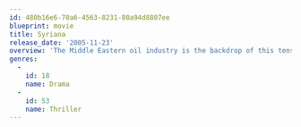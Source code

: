```yaml
---
id: 480b16e6-70a6-4563-8231-80a94d8807ee
blueprint: movie
title: Syriana
release_date: '2005-11-23'
overview: 'The Middle Eastern oil industry is the backdrop of this tense drama, which weaves together numerous story lines. Bennett Holiday is an American lawyer in charge of facilitating a dubious merger of oil companies, while Bryan Woodman, a Switzerland-based energy analyst, experiences both personal tragedy and opportunity during a visit with Arabian royalty. Meanwhile, veteran CIA agent Bob Barnes uncovers an assassination plot with unsettling origins.'
genres:
  -
    id: 18
    name: Drama
  -
    id: 53
    name: Thriller
---
```

